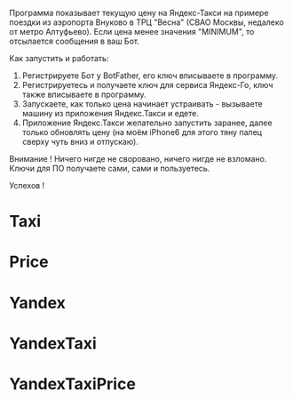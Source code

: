Программа показывает текущую цену на Яндекс-Такси на примере поездки из аэропорта Внуково в ТРЦ "Весна" (СВАО Москвы, недалеко от метро Алтуфьево).
Если цена менее значения "MINIMUM", то отсылается сообщения в ваш Бот.

Как запустить и работать:
1. Регистрируете Бот у BotFather, его ключ вписываете в программу.
2. Регистрируетесь и получаете ключ для сервиса Яндекс-Го, ключ также вписываете в программу.
3. Запускаете, как только цена начинает устраивать - вызываете машину из приложения Яндекс.Такси и едете.
4. Приложение Яндекс.Такси желательно запустить заранее, далее только обновлять цену (на моём iPhone6 для этого тяну палец сверху чуть вниз и отпускаю).

Внимание !
Ничего нигде не своровано, ничего нигде не взломано.
Ключи для ПО получаете сами, сами и пользуетесь.

Успехов !

# Taxi
# Price
# Yandex
# YandexTaxi
# YandexTaxiPrice
